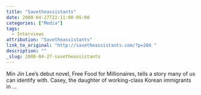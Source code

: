 ```yaml
---
title: "Savetheassistants"
date: 2008-04-27T22:11:00-05:00
categories: ["Media"]
tags:
  - Interviews
attribution: "Savetheassistants"
link_to_original: "http://savetheassistants.com/?p=266 "
description: ""
_slug: 2008-04-27-savetheassistants
---
```


Min Jin Lee’s debut novel, Free Food for Millionaires, tells a story many of us can identify with. Casey, the daughter of working-class Korean immigrants in ...
